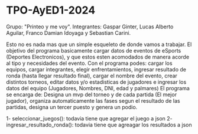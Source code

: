 # TPO-AyED1-2024 
Grupo: "Printeo y me voy".
Integrantes: Gaspar Ginter, Lucas Alberto Aguilar, Franco Damian Idoyaga y Sebastian Carini.

Esto no es nada mas que un simple esqueleto de donde vamos a trabajar.
El objetivo del programa basicamente cargar datos de eventos de eSports (Deportes Electronicos), 
y que estos esten acomodados de manera acorde al tipo y necesidades del evento.
Con el programa podes: cargar los equipos, cargar integrantes, elegir enfrentamientos, ingresar resultado de ronda (hasta llegar resultado final),
cargar el nombre del evento, crear distintos torneos, editar datos y/o estadisticas de jugadores e ingresar los datos del equipo
(Jugadores, Nombres, DNI, edad y palmares)
El programa se encarga de: Designa un mvp del torneo y de cada partida (El mejor jugador), organiza automaticamente las fases segun el resultado de las partidas, 
designa un tercer puesto y genera un podio.


1- seleccionar_juegos(): todavia tiene que agregar el juego a json
2- ingresar_resultado_ronda(): todavia tiene que agreagar los resultados a json